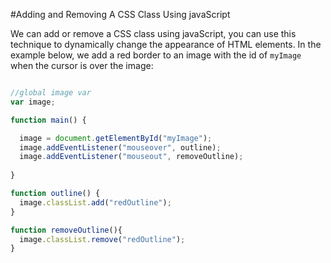 #Adding and Removing A CSS Class Using javaScript

We can add or remove a CSS class using javaScript, you can use this technique to dynamically change the appearance of HTML elements. In the example below, we add a red border to an image with the id of `myImage` when the cursor is over the image:

```javascript

//global image var
var image;

function main() {

  image = document.getElementById("myImage");
  image.addEventListener("mouseover", outline);
  image.addEventListener("mouseout", removeOutline);    
    
}

function outline() {
  image.classList.add("redOutline");       
}

function removeOutline(){
  image.classList.remove("redOutline");       
}
```





